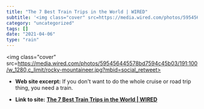 ```yaml
---
title: "The 7 Best Train Trips in the World | WIRED"
subtitle: '<img class="cover" src=https://media.wired.com/photos/595456445578bd7594c45b03/191:100/w_1280,c_limi...'
category: "uncategorized"
tags: []
date: "2021-04-06"
type: "rain"
---
```

<img class="cover" src=https://media.wired.com/photos/595456445578bd7594c45b03/191:100/w_1280,c_limit/rocky-mountaineer.jpg?mbid=social_retweet>



* **Web site excerpt:** If you don't want to do the whole cruise or road trip thing, you need a train.

* **Link to site:** **[The 7 Best Train Trips in the World | WIRED](http://www.wired.com/2015/12/the-7-best-train-trips-in-the-world)**